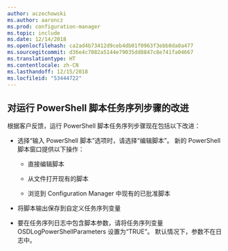 ```yaml
---
author: aczechowski
ms.author: aaroncz
ms.prod: configuration-manager
ms.topic: include
ms.date: 12/14/2018
ms.openlocfilehash: ca2ad4b73412d9ceb4db01f0963f3ebb0da0a477
ms.sourcegitcommit: d36e4c7082a5144e79035dd8847c8e741fa04667
ms.translationtype: HT
ms.contentlocale: zh-CN
ms.lasthandoff: 12/15/2018
ms.locfileid: "53444722"
---
```

## <a name="bkmk_posh"></a> 对运行 PowerShell 脚本任务序列步骤的改进
<!--3556028 fka 1359389--> 根据客户反馈，运行 PowerShell 脚本任务序列步骤现在包括以下改进：  

- 选择“输入 PowerShell 脚本”选项时，请选择“编辑脚本”。 新的 PowerShell 脚本窗口提供以下操作：  

    - 直接编辑脚本  

    - 从文件打开现有的脚本  

    - 浏览到 Configuration Manager 中现有的已批准脚本

- 将脚本输出保存到自定义任务序列变量  

- 要在任务序列日志中包含脚本参数，请将任务序列变量 OSDLogPowerShellParameters 设置为“TRUE”。 默认情况下，参数不在日志中。  

